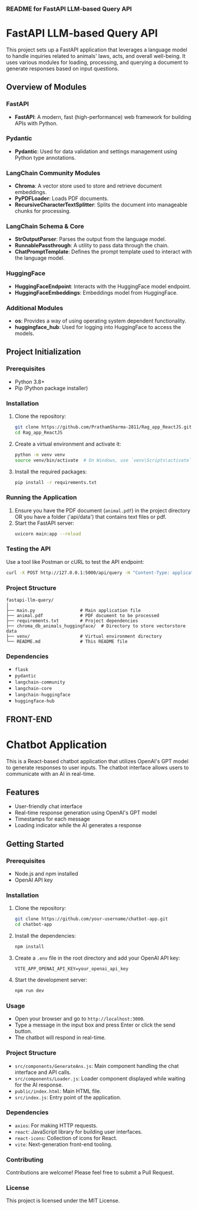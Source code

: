 ### README for FastAPI LLM-based Query API

# FastAPI LLM-based Query API

This project sets up a FastAPI application that leverages a language model to handle inquiries related to animals' laws, acts, and overall well-being. It uses various modules for loading, processing, and querying a document to generate responses based on input questions.

## Overview of Modules

### FastAPI
- **FastAPI**: A modern, fast (high-performance) web framework for building APIs with Python.

### Pydantic
- **Pydantic**: Used for data validation and settings management using Python type annotations.

### LangChain Community Modules
- **Chroma**: A vector store used to store and retrieve document embeddings.
- **PyPDFLoader**: Loads PDF documents.
- **RecursiveCharacterTextSplitter**: Splits the document into manageable chunks for processing.

### LangChain Schema & Core
- **StrOutputParser**: Parses the output from the language model.
- **RunnablePassthrough**: A utility to pass data through the chain.
- **ChatPromptTemplate**: Defines the prompt template used to interact with the language model.

### HuggingFace
- **HuggingFaceEndpoint**: Interacts with the HuggingFace model endpoint.
- **HuggingFaceEmbeddings**: Embeddings model from HuggingFace.

### Additional Modules
- **os**: Provides a way of using operating system dependent functionality.
- **huggingface_hub**: Used for logging into HuggingFace to access the models.

## Project Initialization

### Prerequisites

- Python 3.8+
- Pip (Python package installer)

### Installation

1. Clone the repository:
    ```sh
    git clone https://github.com/PrathamSharma-2811/Rag_app_ReactJS.git
    cd Rag_app_ReactJS
    ```

2. Create a virtual environment and activate it:
    ```sh
    python -m venv venv
    source venv/bin/activate  # On Windows, use `venv\Scripts\activate`
    ```

3. Install the required packages:
    ```sh
    pip install -r requirements.txt
    ```


### Running the Application

1. Ensure you have the PDF document (`animal.pdf`) in the project directory OR you have a folder ('api/data') that contains text files or pdf.
2. Start the FastAPI server:
    ```sh
    uvicorn main:app --reload
    ```

### Testing the API

Use a tool like Postman or cURL to test the API endpoint:

```sh
curl -X POST http://127.0.0.1:5000/api/query -H "Content-Type: application/json" -d '{"question":"What are the animal laws in India?"}'
```

### Project Structure

```
fastapi-llm-query/
│
├── main.py                 # Main application file
├── animal.pdf              # PDF document to be processed
├── requirements.txt        # Project dependencies
├── chroma_db_animals_huggingface/  # Directory to store vectorstore data
├── venv/                   # Virtual environment directory
└── README.md               # This README file
```

### Dependencies

- `flask`
- `pydantic`
- `langchain-community`
- `langchain-core`
- `langchain-huggingface`
- `huggingface-hub`








## FRONT-END
# Chatbot Application

This is a React-based chatbot application that utilizes OpenAI's GPT model to generate responses to user inputs. The chatbot interface allows users to communicate with an AI in real-time.

## Features

- User-friendly chat interface
- Real-time response generation using OpenAI's GPT model
- Timestamps for each message
- Loading indicator while the AI generates a response

## Getting Started

### Prerequisites

- Node.js and npm installed
- OpenAI API key

### Installation

1. Clone the repository:

    ```bash
    git clone https://github.com/your-username/chatbot-app.git
    cd chatbot-app
    ```

2. Install the dependencies:

    ```bash
    npm install
    ```

3. Create a `.env` file in the root directory and add your OpenAI API key:

    ```
    VITE_APP_OPENAI_API_KEY=your_openai_api_key
    ```

4. Start the development server:

    ```bash
    npm run dev
    ```

### Usage

- Open your browser and go to `http://localhost:3000`.
- Type a message in the input box and press Enter or click the send button.
- The chatbot will respond in real-time.

### Project Structure

- `src/components/GenerateAns.js`: Main component handling the chat interface and API calls.
- `src/components/Loader.js`: Loader component displayed while waiting for the AI response.
- `public/index.html`: Main HTML file.
- `src/index.js`: Entry point of the application.

### Dependencies

- `axios`: For making HTTP requests.
- `react`: JavaScript library for building user interfaces.
- `react-icons`: Collection of icons for React.
- `vite`: Next-generation front-end tooling.

### Contributing

Contributions are welcome! Please feel free to submit a Pull Request.

### License

This project is licensed under the MIT License.

